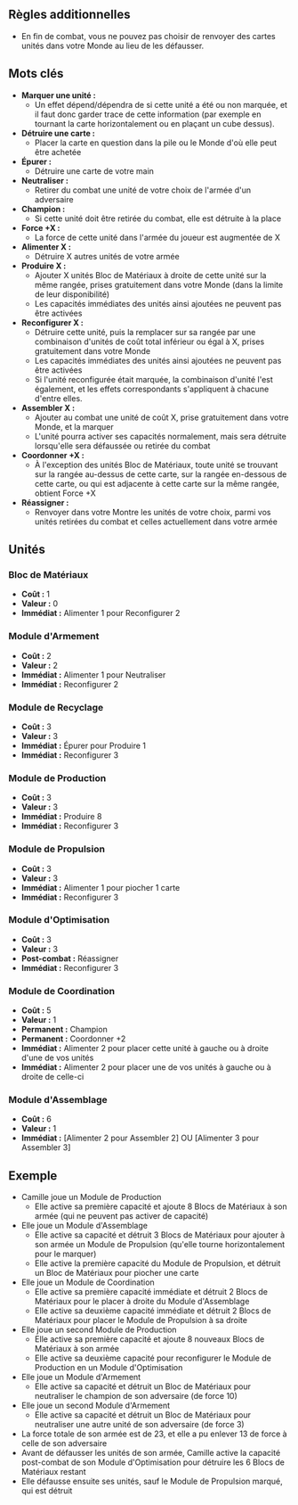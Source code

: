 
## Règles additionnelles

- En fin de combat, vous ne pouvez pas choisir de renvoyer
  des cartes unités dans votre Monde au lieu de les défausser.


## Mots clés

- **Marquer une unité :**
  * Un effet dépend/dépendra de si cette unité a été ou non
    marquée, et il faut donc garder trace de cette information
    (par exemple en tournant la carte horizontalement
     ou en plaçant un cube dessus).
- **Détruire une carte :**
  * Placer la carte en question dans la pile ou le Monde
    d'où elle peut être achetée
- **Épurer :**
  * Détruire une carte de votre main
- **Neutraliser :**
  * Retirer du combat une unité de votre choix de l'armée
    d'un adversaire
- **Champion :**
  * Si cette unité doit être retirée du combat,
    elle est détruite à la place
- **Force +X :**
  * La force de cette unité dans l'armée du joueur
    est augmentée de X
- **Alimenter X :**
  * Détruire X autres unités de votre armée
- **Produire X :**
  * Ajouter X unités Bloc de Matériaux à droite de cette unité
    sur la même rangée, prises gratuitement dans votre Monde
    (dans la limite de leur disponibilité)
  * Les capacités immédiates des unités ainsi ajoutées
    ne peuvent pas être activées
- **Reconfigurer X :**
  * Détruire cette unité, puis la remplacer sur sa rangée
    par une combinaison d'unités de coût total inférieur ou égal
    à X, prises gratuitement dans votre Monde
  * Les capacités immédiates des unités ainsi ajoutées
    ne peuvent pas être activées
  * Si l'unité reconfigurée était marquée, la combinaison
    d'unité l'est également, et les effets correspondants
    s'appliquent à chacune d'entre elles.
- **Assembler X :**
  * Ajouter au combat une unité de coût X,
    prise gratuitement dans votre Monde, et la marquer
  * L'unité pourra activer ses capacités normalement,
    mais sera détruite lorsqu'elle sera défaussée ou retirée
    du combat
- **Coordonner +X :**
  * À l'exception des unités Bloc de Matériaux,
    toute unité se trouvant sur la rangée au-dessus
    de cette carte, sur la rangée en-dessous de cette carte,
    ou qui est adjacente à cette carte sur la même rangée, obtient Force +X
- **Réassigner :**
  * Renvoyer dans votre Montre les unités de votre choix,
    parmi vos unités retirées du combat et celles actuellement
    dans votre armée


## Unités

### Bloc de Matériaux
- **Coût :** 1
- **Valeur :** 0
- **Immédiat :** Alimenter 1 pour Reconfigurer 2


### Module d'Armement
- **Coût :** 2
- **Valeur :** 2
- **Immédiat :** Alimenter 1 pour Neutraliser
- **Immédiat :** Reconfigurer 2


### Module de Recyclage
- **Coût :** 3
- **Valeur :** 3
- **Immédiat :** Épurer pour Produire 1
- **Immédiat :** Reconfigurer 3


### Module de Production
- **Coût :** 3
- **Valeur :** 3
- **Immédiat :** Produire 8
- **Immédiat :** Reconfigurer 3


### Module de Propulsion
- **Coût :** 3
- **Valeur :** 3
- **Immédiat :** Alimenter 1 pour piocher 1 carte
- **Immédiat :** Reconfigurer 3


### Module d'Optimisation
- **Coût :** 3
- **Valeur :** 3
- **Post-combat :** Réassigner
- **Immédiat :** Reconfigurer 3


### Module de Coordination
- **Coût :** 5
- **Valeur :** 1
- **Permanent :** Champion
- **Permanent :** Coordonner +2
- **Immédiat :** Alimenter 2 pour placer cette unité à gauche ou à droite d'une de vos unités
- **Immédiat :** Alimenter 2 pour placer une de vos unités à gauche ou à droite de celle-ci


### Module d'Assemblage
- **Coût :** 6
- **Valeur :** 1
- **Immédiat :** [Alimenter 2 pour Assembler 2] OU [Alimenter 3 pour Assembler 3]

## Exemple

- Camille joue un Module de Production
  * Elle active sa première capacité et ajoute 8 Blocs
    de Matériaux à son armée (qui ne peuvent pas activer
    de capacité)
- Elle joue un Module d'Assemblage
  * Elle active sa capacité et détruit 3 Blocs de Matériaux
    pour ajouter à son armée un Module de Propulsion
    (qu'elle tourne horizontalement pour le marquer)
  * Elle active la première capacité du Module de Propulsion,
    et détruit un Bloc de Matériaux pour piocher une carte
- Elle joue un Module de Coordination
  * Elle active sa première capacité immédiate et détruit 2 Blocs
    de Matériaux pour le placer à droite du Module d'Assemblage
  * Elle active sa deuxième capacité immédiate et détruit 2
    Blocs de Matériaux pour placer le Module de Propulsion
    à sa droite
- Elle joue un second Module de Production
  * Elle active sa première capacité et ajoute 8 nouveaux Blocs
    de Matériaux à son armée
  * Elle active sa deuxième capacité pour reconfigurer
    le Module de Production en un Module d'Optimisation
- Elle joue un Module d'Armement
  * Elle active sa capacité et détruit un Bloc de Matériaux
    pour neutraliser le champion de son adversaire (de force 10)
- Elle joue un second Module d'Armement
  * Elle active sa capacité et détruit un Bloc de Matériaux
    pour neutraliser une autre unité de son adversaire
    (de force 3)
- La force totale de son armée est de 23, et elle a pu enlever 13
  de force à celle de son adversaire
- Avant de défausser les unités de son armée,
  Camille active la capacité post-combat de son Module
  d'Optimisation pour détruire les 6 Blocs de Matériaux restant
- Elle défausse ensuite ses unités, sauf le Module de Propulsion
  marqué, qui est détruit
